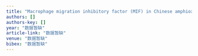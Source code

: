 ```yaml
---
title: "Macrophage migration inhibitory factor (MIF) in Chinese amphioxus as a molecular marker of immune evolution during the transition of invertebrate/vertebrate"
authors: []
authors-key: []
year: "数据暂缺"
article-link: "数据暂缺"
venue: "数据暂缺"
bibex: "数据暂缺"
---
```

